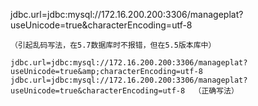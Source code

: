 jdbc.url=jdbc:mysql://172.16.200.200:3306/manageplat?useUnicode=true&characterEncoding=utf-8

```
（引起乱码写法，在5.7数据库时不报错，但在5.5版本库中）

jdbc.url=jdbc:mysql://172.16.200.200:3306/manageplat?useUnicode=true&amp;characterEncoding=utf-8  
jdbc.url=jdbc:mysql://172.16.200.200:3306/manageplat?useUnicode=true&characterEncoding=utf-8  （正确写法）
```



